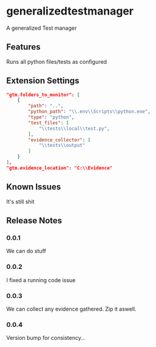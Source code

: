 # generalizedtestmanager

A generalized Test manager

## Features

Runs all python files/tests as configured

## Extension Settings

```json
"gtm.folders_to_monitor": [
    {
        "path": "..",
        "python_path": "\\.env\\Scripts\\python.exe",
        "type": "python",
        "test_files": [
            "\\tests\\local\\test.py",
        ],
        "evidence_collector": [
            "\\tests\\output"
        ]
    }
],
"gtm.evidence_location": "C:\\Evidence"

```

## Known Issues

It's still shit

## Release Notes

### 0.0.1

We can do stuff

### 0.0.2

I fixed a running code issue

### 0.0.3

We can collect any evidence gathered.
Zip it aswell.

### 0.0.4

Version bump for consistency...